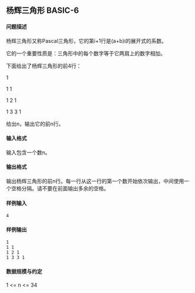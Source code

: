 ## 杨辉三角形 BASIC-6

#### 问题描述

杨辉三角形又称Pascal三角形，它的第i+1行是(a+b)i的展开式的系数。

它的一个重要性质是：三角形中的每个数字等于它两肩上的数字相加。

下面给出了杨辉三角形的前4行：

   1

  1 1

 1 2 1

1 3 3 1

给出n，输出它的前n行。

#### 输入格式

输入包含一个数n。

#### 输出格式

输出杨辉三角形的前n行。每一行从这一行的第一个数开始依次输出，中间使用一个空格分隔。请不要在前面输出多余的空格。

#### 样例输入

```
4
```

#### 样例输出

```
1
1 1
1 2 1
1 3 3 1
```

#### 数据规模与约定

1 <= n <= 34